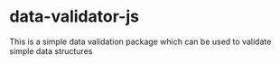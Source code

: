# data-validator-js
This is a simple data validation package which can be used to validate simple data structures
